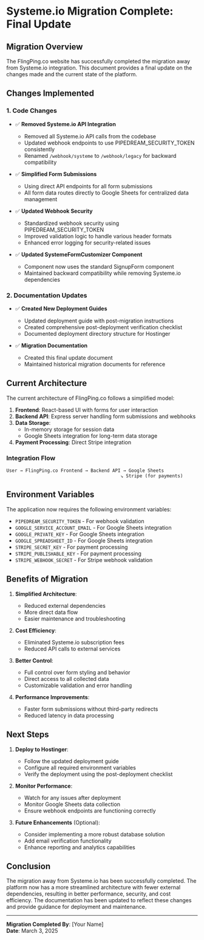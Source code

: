 # Systeme.io Migration Complete: Final Update

## Migration Overview

The FlingPing.co website has successfully completed the migration away from Systeme.io integration. This document provides a final update on the changes made and the current state of the platform.

## Changes Implemented

### 1. Code Changes

- ✅ **Removed Systeme.io API Integration**
  - Removed all Systeme.io API calls from the codebase
  - Updated webhook endpoints to use PIPEDREAM_SECURITY_TOKEN consistently
  - Renamed `/webhook/systeme` to `/webhook/legacy` for backward compatibility

- ✅ **Simplified Form Submissions**
  - Using direct API endpoints for all form submissions
  - All form data routes directly to Google Sheets for centralized data management

- ✅ **Updated Webhook Security**
  - Standardized webhook security using PIPEDREAM_SECURITY_TOKEN
  - Improved validation logic to handle various header formats
  - Enhanced error logging for security-related issues

- ✅ **Updated SystemeFormCustomizer Component**
  - Component now uses the standard SignupForm component
  - Maintained backward compatibility while removing Systeme.io dependencies

### 2. Documentation Updates

- ✅ **Created New Deployment Guides**
  - Updated deployment guide with post-migration instructions
  - Created comprehensive post-deployment verification checklist
  - Documented deployment directory structure for Hostinger

- ✅ **Migration Documentation**
  - Created this final update document
  - Maintained historical migration documents for reference

## Current Architecture

The current architecture of FlingPing.co follows a simplified model:

1. **Frontend**: React-based UI with forms for user interaction
2. **Backend API**: Express server handling form submissions and webhooks
3. **Data Storage**: 
   - In-memory storage for session data
   - Google Sheets integration for long-term data storage
4. **Payment Processing**: Direct Stripe integration

### Integration Flow

```
User → FlingPing.co Frontend → Backend API → Google Sheets
                                          ↘ Stripe (for payments)
```

## Environment Variables

The application now requires the following environment variables:

- `PIPEDREAM_SECURITY_TOKEN` - For webhook validation
- `GOOGLE_SERVICE_ACCOUNT_EMAIL` - For Google Sheets integration
- `GOOGLE_PRIVATE_KEY` - For Google Sheets integration  
- `GOOGLE_SPREADSHEET_ID` - For Google Sheets integration
- `STRIPE_SECRET_KEY` - For payment processing
- `STRIPE_PUBLISHABLE_KEY` - For payment processing
- `STRIPE_WEBHOOK_SECRET` - For Stripe webhook validation

## Benefits of Migration

1. **Simplified Architecture**: 
   - Reduced external dependencies
   - More direct data flow
   - Easier maintenance and troubleshooting

2. **Cost Efficiency**:
   - Eliminated Systeme.io subscription fees
   - Reduced API calls to external services

3. **Better Control**:
   - Full control over form styling and behavior
   - Direct access to all collected data
   - Customizable validation and error handling

4. **Performance Improvements**:
   - Faster form submissions without third-party redirects
   - Reduced latency in data processing

## Next Steps

1. **Deploy to Hostinger**:
   - Follow the updated deployment guide
   - Configure all required environment variables
   - Verify the deployment using the post-deployment checklist

2. **Monitor Performance**:
   - Watch for any issues after deployment
   - Monitor Google Sheets data collection
   - Ensure webhook endpoints are functioning correctly

3. **Future Enhancements** (Optional):
   - Consider implementing a more robust database solution
   - Add email verification functionality
   - Enhance reporting and analytics capabilities

## Conclusion

The migration away from Systeme.io has been successfully completed. The platform now has a more streamlined architecture with fewer external dependencies, resulting in better performance, security, and cost efficiency. The documentation has been updated to reflect these changes and provide guidance for deployment and maintenance.

---

**Migration Completed By**: [Your Name]  
**Date**: March 3, 2025